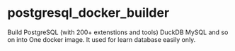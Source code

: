 # postgresql_docker_builder
Build PostgreSQL (with 200+ extenstions and tools) DuckDB MySQL and so on into One docker image. It used for learn database easily only.
